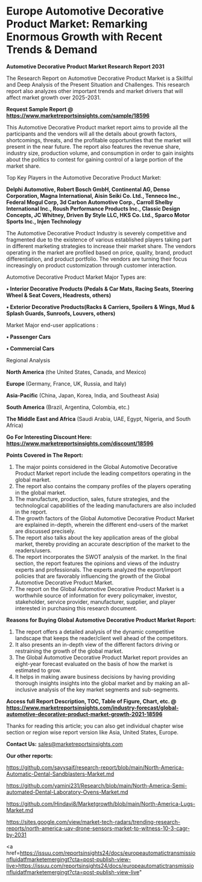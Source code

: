  # Europe Automotive Decorative Product Market: Remarking Enormous Growth with Recent Trends & Demand

<strong>Automotive Decorative Product Market Research Report 2031</strong>

The Research Report on Automotive Decorative Product Market is a Skillful and Deep Analysis of the Present Situation and Challenges. This research report also analyzes other important trends and market drivers that will affect market growth over 2025-2031.

<strong>Request Sample Report @ <a href=https://www.marketreportsinsights.com/sample/18596>https://www.marketreportsinsights.com/sample/18596</a></strong>

This Automotive Decorative Product market report aims to provide all the participants and the vendors will all the details about growth factors, shortcomings, threats, and the profitable opportunities that the market will present in the near future. The report also features the revenue share, industry size, production volume, and consumption in order to gain insights about the politics to contest for gaining control of a large portion of the market share.

Top Key Players in the Automotive Decorative Product Market:

<strong>Delphi Automotive, Robert Bosch GmbH, Continental AG, Denso Corporation, Magna International, Aisin Seiki Co. Ltd., Tenneco Inc., Federal Mogul Corp, 3d Carbon Automotive Corp., Carroll Shelby International Inc., Roush Performance Products Inc., Classic Design Concepts, JC Whitney, Driven By Style LLC, HKS Co. Ltd., Sparco Motor Sports Inc., Injen Technology</strong>

The Automotive Decorative Product Industry is severely competitive and fragmented due to the existence of various established players taking part in different marketing strategies to increase their market share. The vendors operating in the market are profiled based on price, quality, brand, product differentiation, and product portfolio. The vendors are turning their focus increasingly on product customization through customer interaction.

Automotive Decorative Product Market Major Types are:

<strong>• Interior Decorative Products (Pedals & Car Mats, Racing Seats, Steering Wheel & Seat Covers, Headrests, others)

• Exterior Decorative Products(Racks & Carriers, Spoilers & Wings, Mud & Splash Guards, Sunroofs, Louvers, others)</strong>

Market Major end-user applications :

<strong>• Passenger Cars

• Commercial Cars</strong>

Regional Analysis

</u><strong><b>North America</b></strong> (the United States, Canada, and Mexico)

<strong><b>Europe </b></strong>(Germany, France, UK, Russia, and Italy)

<strong><b>Asia-Pacific</b></strong> (China, Japan, Korea, India, and Southeast Asia)

<strong><b>South America</b></strong> (Brazil, Argentina, Colombia, etc.)

<strong><b>The Middle East and Africa</b></strong> (Saudi Arabia, UAE, Egypt, Nigeria, and South Africa)

<strong>Go For Interesting Discount Here: <a href=https://www.marketreportsinsights.com/discount/18596>https://www.marketreportsinsights.com/discount/18596</a></strong>

<strong>Points Covered in The Report:</strong>
<ol>
  <li>The major points considered in the Global Automotive Decorative Product Market report include the leading competitors operating in the global market.</li>
  <li>The report also contains the company profiles of the players operating in the global market.</li>
  <li>The manufacture, production, sales, future strategies, and the technological capabilities of the leading manufacturers are also included in the report.</li>
  <li>The growth factors of the Global Automotive Decorative Product Market are explained in-depth, wherein the different end-users of the market are discussed precisely.</li>
  <li>The report also talks about the key application areas of the global market, thereby providing an accurate description of the market to the readers/users.</li>
  <li>The report incorporates the SWOT analysis of the market. In the final section, the report features the opinions and views of the industry experts and professionals. The experts analyzed the export/import policies that are favorably influencing the growth of the Global Automotive Decorative Product Market.</li>
  <li>The report on the Global Automotive Decorative Product Market is a worthwhile source of information for every policymaker, investor, stakeholder, service provider, manufacturer, supplier, and player interested in purchasing this research document.</li>
</ol>
<strong>Reasons for Buying Global Automotive Decorative Product Market Report:</strong>

<ol>
  <li>The report offers a detailed analysis of the dynamic competitive landscape that keeps the reader/client well ahead of the competitors.</li>
  <li>It also presents an in-depth view of the different factors driving or restraining the growth of the global market.</li>
  <li>The Global Automotive Decorative Product Market report provides an eight-year forecast evaluated on the basis of how the market is estimated to grow.</li>
  <li>It helps in making aware business decisions by having providing thorough insights insights into the global market and by making an all-inclusive analysis of the key market segments and sub-segments.</li>
</ol>
<strong>Access full Report Description, TOC, Table of Figure, Chart, etc. @ <a href=https://www.marketreportsinsights.com/industry-forecast/global-automotive-decorative-product-market-growth-2021-18596>https://www.marketreportsinsights.com/industry-forecast/global-automotive-decorative-product-market-growth-2021-18596</a></strong>


Thanks for reading this article; you can also get individual chapter wise section or region wise report version like Asia, United States, Europe.

<strong>Contact Us:</strong>
sales@marketreportsinsights.com

<strong>Our other reports:</strong>

<a href=https://github.com/sayysaif/research-report/blob/main/North-America-Automatic-Dental-Sandblasters-Market.md>https://github.com/sayysaif/research-report/blob/main/North-America-Automatic-Dental-Sandblasters-Market.md</a>

<a href=https://github.com/yamini231/Research/blob/main/North-America-Semi-automated-Dental-Laboratory-Ovens-Market.md>https://github.com/yamini231/Research/blob/main/North-America-Semi-automated-Dental-Laboratory-Ovens-Market.md</a>

<a href=https://github.com/Hindavi8/Marketgrowth/blob/main/North-America-Lugs-Market.md>https://github.com/Hindavi8/Marketgrowth/blob/main/North-America-Lugs-Market.md</a>

<a href=https://sites.google.com/view/market-tech-radars/trending-research-reports/north-america-uav-drone-sensors-market-to-witness-10-3-cagr-by-2031>https://sites.google.com/view/market-tech-radars/trending-research-reports/north-america-uav-drone-sensors-market-to-witness-10-3-cagr-by-2031</a>

<a href=https://issuu.com/reportsinsights24/docs/europeautomatictransmissionfluidatfmarketemergingt?cta=post-publish-view-live>https://issuu.com/reportsinsights24/docs/europeautomatictransmissionfluidatfmarketemergingt?cta=post-publish-view-live</a>"
